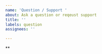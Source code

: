 ```yaml
---
name: 'Question / Support '
about: Ask a question or reqeust support
title: ''
labels: question
assignees: ''

---
```


**
